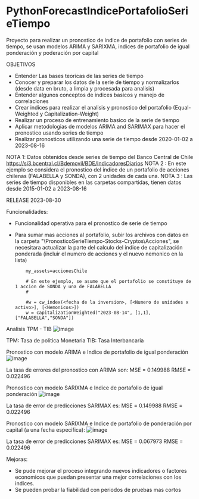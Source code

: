 # PythonForecastIndicePortafolioSerieTiempo
Proyecto para realizar un pronostico de indice de portafolio con series de tiempo, se usan modelos ARIMA y SARIXMA, indices de portafolio de igual ponderación y poderación por capital

OBJETIVOS

- Entender Las bases teoricas de las series de tiempo
- Conocer y preparar los datos de la serie de tiempo y normalizarlos (desde data en bruto, a limpia y procesada para analisis)
- Entender algunos conceptos de indices basicos y manejo de correlaciones
- Crear indices para realizar el analisis y pronostico del portafolio (Equal-Weighted y Capitalization-Weight)
- Realizar un proceso de entrenamiento basico de la serie de tiempo
- Aplicar metodologias de modelos ARIMA and SARIMAX para hacer el pronostico usando series de tiempo
- Realizar pronosticos utilizando una serie de tiempo desde 2020-01-02 a 2023-08-16


NOTA 1: Datos obtenidos desde series de tiempo del Banco Central de Chile https://si3.bcentral.cl/Bdemovil/BDE/IndicadoresDiarios
NOTA 2 : En este ejemplo se considera el pronostico del indice de un portafolio de acciones chilenas (FALABELLA y SONDA), con 2 unidades de cada una.
NOTA 3 : Las series de tiempo disponibles en las carpetas compartidas, tienen datos desde 2015-01-02 a 2023-08-16

RELEASE 2023-08-30 

Funcionalidades: 

- Funcionalidad operativa para el pronostico de serie de tiempo
- Para sumar mas acciones al portafolio, subir los archivos con datos en la carpeta "\PronosticoSerieTiempo-Stocks-Cryptos\Acciones", se necesitara actualizar la parte del calculo del indice de capitalización ponderada (incluir el numero de acciones y el nuevo nemonico en la lista)

          my_assets=accionesChile
          
          # En este ejemplo, se asume que el portafolio se constituye de 1 accion de SONDA y una de FALABELLA
          #

          #w = cw_index(<fecha de la inversion>, [<Numero de unidades x activo>], [<Nemonicos>])
          w = capitalizationWeighted("2023-08-14", [1,1], ["FALABELLA","SONDA"])

Analisis TPM - TIB
 ![image](https://github.com/jcotrado/PythonForecastIndicePortafolioSerieTiempo/assets/25447366/caff54de-60e5-499d-80d3-67ae5309783f)


TPM: Tasa de politica Monetaria
TIB: Tasa Interbancaria

Pronostico con modelo ARIMA e Indice de portafolio de igual ponderación
![image](https://github.com/jcotrado/PythonForecastIndicePortafolioSerieTiempo/assets/25447366/e1915ad2-725f-4817-acc2-74c83f78d882)

La tasa de errores del pronostico con ARIMA son: 
MSE = 0.149988 
RMSE = 0.022496

Pronostico con modelo  SARIXMA  e Indice de portafolio de igual ponderación
![image](https://github.com/jcotrado/PythonForecastIndicePortafolioSerieTiempo/assets/25447366/4a2c69c6-3294-40bc-91e0-b480223480bf)

La tasa de error de predicciones SARIMAX es: 
MSE = 0.149988 
RMSE = 0.022496


Pronostico con modelo  SARIXMA  e Indice de portafolio de ponderación por capital (a una fecha especifica):
![image](https://github.com/jcotrado/PythonForecastIndicePortafolioSerieTiempo/assets/25447366/260404de-fb7c-4903-98c2-c268b135f738)

La tasa de error de predicciones SARIMAX es: 
MSE = 0.067973 
RMSE = 0.022496



Mejoras:

- Se pude mejorar el proceso integrando nuevos indicadores o factores economicos que puedan presentar una mejor correlaciones con los indices.
- Se pueden probar la fiabilidad con periodos de pruebas mas cortos
